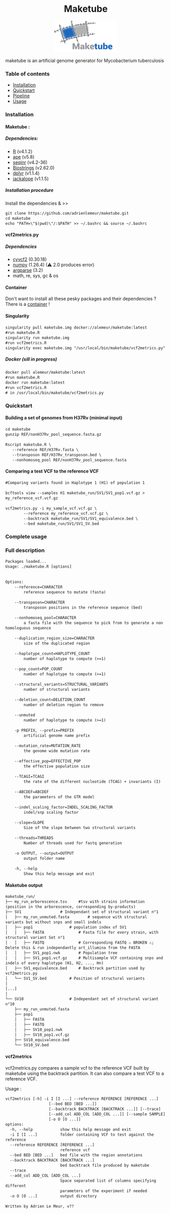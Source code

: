 
<h1 align="center"> Maketube </h1>
<p align="center">
   <img src="/maketube_logo.png" width="200" height="100">
</p>

maketube is an artificial genome generator for Mycobacterium tuberculosis

### Table of contents

<!--ts-->
   - [Installation](#install)
   - [Quickstart](#quickstart)
   - [Pipeline](#pipeline)
   - [Usage](#usage)

### <a name="install"></a>Installation
#### Maketube :
  ##### Dependencies:

  - [R](https://www.r-project.org/) (v4.1.2)
  - [ape](https://cran.r-project.org/web/packages/ape/index.html) (v5.8)
  - [seqinr](https://cran.r-project.org/web/packages/seqinr/index.html) (v4.2-36)
  - [Biostrings](https://bioconductor.org/packages/release/bioc/html/Biostrings.html) (v2.62.0)
  - [dplyr](https://cran.r-project.org/web/packages/dplyr/index.html) (v1.1.4)
  - [jackalope](https://cran.r-project.org/web/packages/jackalope/index.html) (v1.1.5)

   ##### Installation procedure

   Install the dependencies & >>
   ```
   git clone https://github.com/adrienlemeur/maketube.git
   cd maketube
   echo "PATH=\"$(pwd)\"/:$PATH" >> ~/.bashrc && source ~/.bashrc
   ```
#### vcf2metrics.py
  ##### Dependencies
  - [cyvcf2](https://brentp.github.io/cyvcf2/) (0.30.18)
  - [numpy](https://numpy.org/) (1.26.4) (⚠ 2.0 produces error)
  - [argparse](https://pypi.org/project/argparse/) (3.2)
  - math, re, sys, gc & os

#### Container
Don't want to install all these pesky packages and their dependencies ? There is a [container](https://hub.docker.com/r/alemeur/maketube) !
#### Singularity
```
singularity pull maketube.img docker://alemeur/maketube:latest
#run maketube.R
singularity run maketube.img
#run vcf2metrics.R
singularity exec maketube.img "/usr/local/bin/maketube/vcf2metrics.py"
```
##### Docker (sill in progress)
```
docker pull alemeur/maketube:latest
#run maketube.R
docker run maketube:latest
#run vcf2metrics.R
# in /usr/local/bin/maketube/vcf2metrics.py
```

### <a name="quickstart"></a>Quickstart
#### Building a set of genomes from H37Rv (minimal input)
```
cd maketube
gunzip REF/nonH37Rv_pool_sequence.fasta.gz

Rscript maketube.R \
   --reference REF/H37Rv.fasta \
   --transposon REF/H37Rv_transposon.bed \
   --nonhomoseq_pool REF/nonH37Rv_pool_sequence.fasta
```
#### Comparing a test VCF to the reference VCF
```
#Comparing variants found in Haplotype 1 (H1) of population 1

bcftools view --samples H1 maketube_run/SV1/SV1_pop1.vcf.gz > my_reference_vcf.vcf.gz

vcf2metrics.py -i my_sample_vcf.vcf.gz \
		--reference my_reference_vcf.vcf.gz \
		--backtrack maketube_run/SV1/SV1_equivalence.bed \
		--bed maketube_run/SV1/SV1_SV.bed
```

### Complete usage

### <a name="usage"></a>Full description
```
Packages loaded...
Usage: ./maketube.R [options]


Options:
	--reference=CHARACTER
		reference sequence to mutate (fasta)

	--transposon=CHARACTER
		transposon positions in the reference sequence (bed)

	--nonhomoseq_pool=CHARACTER
		a fasta file with the sequence to pick from to generate a non homologuous sequence

	--duplication_region_size=CHARACTER
		size of the duplicated region

	--haplotype_count=HAPLOTYPE_COUNT
		number of haplotype to compute (>=1)

	--pop_count=POP_COUNT
		number of haplotype to compute (>=1)

	--structural_variants=STRUCTURAL_VARIANTS
		number of structural variants

	--deletion_count=DELETION_COUNT
		number of deletion region to remove

	--unmuted
		number of haplotype to compute (>=1)

	-p PREFIX, --prefix=PREFIX
		artificial genome name prefix

	--mutation_rate=MUTATION_RATE
		the genome wide mutation rate

	--effective_pop=EFFECTIVE_POP
		the effective population size

	--TCAGI=TCAGI
		the rate of the different nucleotide (TCAG) + invariants (I)

	--ABCDEF=ABCDEF
		the parameters of the GTR model

	--indel_scaling_factor=INDEL_SCALING_FACTOR
		indel/snp scaling factor

	--slope=SLOPE
		Size of the slope between two structural variants

	--threads=THREADS
		Number of threads used for fastq generation

	-o OUTPUT, --output=OUTPUT
		output folder name

	-h, --help
		Show this help message and exit
```

#### Maketube output
```
maketube_run/
├── my_run_arborescence.tsv		#tsv with strains information (position in the arborescence, corresponding by-products)
├── SV1					# Independant set of structural variant n°1
│   ├── my_run_unmuted.fasta		# sequence with structural variants but without snps and small indels
│   ├── pop1				# population index of SV1
│   │   ├── FASTA				# Fasta file for every strain, with structural variant Set n°1
│   │   ├── FASTQ				# Corresponding FASTQ ⚠️ BROKEN ⚠️; Delete this & run independantly art_illumina from the FASTA
│   │   ├── SV1_pop1.nwk		# Population tree
│   │   ├── SV1_pop1.vcf.gz		# Multisample VCF containing snps and indels of every haplotype (H1, H2, ..., Hn)
│   ├── SV1_equivalence.bed		# Backtrack partition used by vcf2metrics.py
│   └── SV1_SV.bed			# Position of structural variants
│
[...]
│
└── SV10					# Independant set of structural variant n°10
    ├── my_run_unmuted.fasta
    ├── pop1
    │   ├── FASTA
    │   ├── FASTQ
    │   ├── SV10_pop1.nwk
    │   ├── SV10_pop1.vcf.gz
    ├── SV10_equivalence.bed
    └── SV10_SV.bed
```


#### vcf2metrics

vcf2metrics.py compares a sample vcf to the reference VCF built by maketube using the backtrack partition. It can also compare a test VCF to a reference VCF.

Usage :
```
vcf2metrics [-h] -i I [I ...] --reference REFERENCE [REFERENCE ...]
                   [--bed BED [BED ...]]
                   [--backtrack BACKTRACK [BACKTRACK ...]] [--trace]
                   [--add_col ADD_COL [ADD_COL ...]] [--sample SAMPLE]
                   [-o O [O ...]]
options:
  -h, --help            show this help message and exit
  -i I [I ...]          folder containing VCF to test against the reference
  --reference REFERENCE [REFERENCE ...]
                        reference vcf
  --bed BED [BED ...]   bed file with the region annotations
  --backtrack BACKTRACK [BACKTRACK ...]
                        bed backtrack file produced by maketube
  --trace
  --add_col ADD_COL [ADD_COL ...]
                        Space separated list of columns specifying different
                        parameters of the experiment if needed
  -o O [O ...]          output directory

Written by Adrien Le Meur, v??
```

